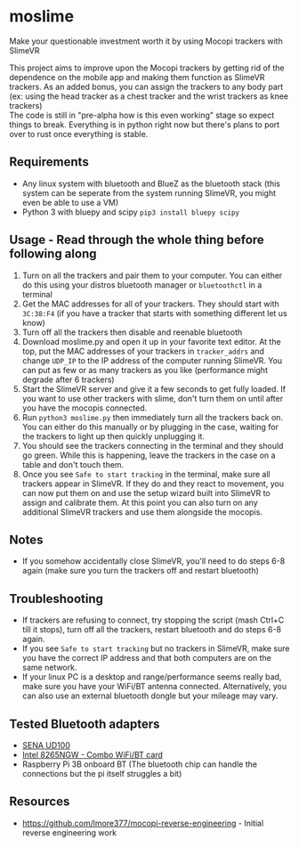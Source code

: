 # moslime
Make your questionable investment worth it by using Mocopi trackers with SlimeVR

This project aims to improve upon the Mocopi trackers by getting rid of the dependence on the mobile app and making them function as SlimeVR trackers. As an added bonus, you can assign the trackers to any body part (ex: using the head tracker as a chest tracker and the wrist trackers as knee trackers)\
The code is still in "pre-alpha how is this even working" stage so expect things to break. Everything is in python right now but there's plans to port over to rust once everything is stable.

## Requirements
 - Any linux system with bluetooth and BlueZ as the bluetooth stack (this system can be seperate from the system running SlimeVR, you might even be able to use a VM)
 - Python 3 with bluepy and scipy `pip3 install bluepy scipy`

## Usage - Read through the whole thing before following along
1. Turn on all the trackers and pair them to your computer. You can either do this using your distros bluetooth manager or `bluetoothctl` in a terminal
2. Get the MAC addresses for all of your trackers. They should start with `3C:38:F4` (if you have a tracker that starts with something different let us know)
3. Turn off all the trackers then disable and reenable bluetooth
4. Download moslime.py and open it up in your favorite text editor. At the top, put the MAC addresses of your trackers in `tracker_addrs` and change `UDP_IP` to the IP address of the computer running SlimeVR. You can put as few or as many trackers as you like (performance might degrade after 6 trackers)
5. Start the SlimeVR server and give it a few seconds to get fully loaded. If you want to use other trackers with slime, don't turn them on until after you have the mocopis connected.
6. Run `python3 moslime.py` then immediately turn all the trackers back on. You can either do this manually or by plugging in the case, waiting for the trackers to light up then quickly unplugging it.
7. You should see the trackers connecting in the terminal and they should go green. While this is happening, leave the trackers in the case on a table and don't touch them.
8. Once you see `Safe to start tracking` in the terminal, make sure all trackers appear in SlimeVR. If they do and they react to movement, you can now put them on and use the setup wizard built into SlimeVR to assign and calibrate them. At this point you can also turn on any additional SlimeVR trackers and use them alongside the mocopis.

## Notes
 - If you somehow accidentally close SlimeVR, you'll need to do steps 6-8 again (make sure you turn the trackers off and restart bluetooth)

## Troubleshooting
 - If trackers are refusing to connect, try stopping the script (mash Ctrl+C till it stops), turn off all the trackers, restart bluetooth and do steps 6-8 again.
 - If you see `Safe to start tracking` but no trackers in SlimeVR, make sure you have the correct IP address and that both computers are on the same network.
 - If your linux PC is a desktop and range/performance seems really bad, make sure you have your WiFi/BT antenna connected. Alternatively, you can also use an external bluetooth dongle but your mileage may vary. 

## Tested Bluetooth adapters
 - [SENA UD100](http://www.senanetworks.com/ud100-g03.html)
 - [Intel 8265NGW - Combo WiFi/BT card](https://www.intel.com/content/www/us/en/products/sku/94150/intel-dual-band-wirelessac-8265/specifications.html)
 - Raspberry Pi 3B onboard BT (The bluetooth chip can handle the connections but the pi itself struggles a bit)

## Resources
 - https://github.com/lmore377/mocopi-reverse-engineering - Initial reverse engineering work

